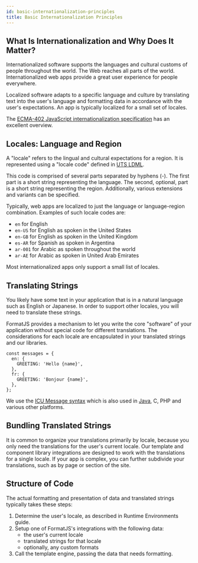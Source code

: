 ```yaml
---
id: basic-internationalization-principles
title: Basic Internationalization Principles
---
```


## What Is Internationalization and Why Does It Matter?

Internationalized software supports the languages and cultural customs of people throughout the world. The Web reaches all parts of the world. Internationalized web apps provide a great user experience for people everywhere.

Localized software adapts to a specific language and culture by translating text into the user's language and formatting data in accordance with the user's expectations. An app is typically localized for a small set of locales.

The [ECMA-402 JavaScript internationalization specification](https://github.com/tc39/ecma402) has an excellent overview.

## Locales: Language and Region

A "locale" refers to the lingual and cultural expectations for a region. It is represented using a "locale code" defined in [UTS LDML](https://www.unicode.org/reports/tr35/tr35.html#Identifiers).

This code is comprised of several parts separated by hyphens (-). The first part is a short string representing the language. The second, optional, part is a short string representing the region. Additionally, various extensions and variants can be specified.

Typically, web apps are localized to just the language or language-region combination. Examples of such locale codes are:

- `en` for English
- `en-US` for English as spoken in the United States
- `en-GB` for English as spoken in the United Kingdom
- `es-AR` for Spanish as spoken in Argentina
- `ar-001` for Arabic as spoken throughout the world
- `ar-AE` for Arabic as spoken in United Arab Emirates

Most internationalized apps only support a small list of locales.

## Translating Strings

You likely have some text in your application that is in a natural language such as English or Japanese. In order to support other locales, you will need to translate these strings.

FormatJS provides a mechanism to let you write the core "software" of your application without special code for different translations. The considerations for each locale are encapsulated in your translated strings and our libraries.

```tsx
const messages = {
  en: {
    GREETING: 'Hello {name}',
  },
  fr: {
    GREETING: 'Bonjour {name}',
  },
};
```

We use the [ICU Message syntax](https://unicode-org.github.io/icu/userguide/format_parse/messages) which is also used in [Java](http://docs.oracle.com/javase/7/docs/api/java/text/MessageFormat.html), C, PHP and various other platforms.

## Bundling Translated Strings

It is common to organize your translations primarily by locale, because you only need the translations for the user's current locale. Our template and component library integrations are designed to work with the translations for a single locale. If your app is complex, you can further subdivide your translations, such as by page or section of the site.

## Structure of Code

The actual formatting and presentation of data and translated strings typically takes these steps:

1. Determine the user's locale, as described in Runtime Environments guide.
2. Setup one of FormatJS's integrations with the following data:
   - the user's current locale
   - translated strings for that locale
   - optionally, any custom formats
3. Call the template engine, passing the data that needs formatting.
